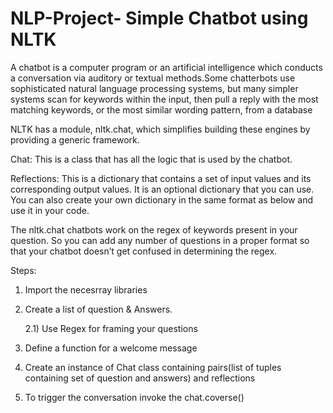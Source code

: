 # NLP-Project- Simple Chatbot using NLTK

A chatbot  is a computer program or an artificial intelligence which conducts a conversation via auditory or textual methods.Some chatterbots use sophisticated natural language processing systems, but many simpler systems scan for keywords within the input, then pull a reply with the most matching keywords, or the most similar wording pattern, from a database

NLTK has a module, nltk.chat, which simplifies building these engines by providing a generic framework.

Chat: This is a class that has all the logic that is used by the chatbot.

Reflections: This is a dictionary that contains a set of input values and its corresponding output values. It is an optional dictionary 
that you can use. You can also create your own dictionary in the same format as below and use it in your code.

The nltk.chat chatbots work on the regex of keywords present in your question. So you can add any number of questions in a proper format so that your chatbot doesn’t get confused in determining the regex.

Steps:

1) Import the necesrray libraries

2) Create a list of question & Answers.
      
      2.1) Use Regex for framing your questions

3) Define a function for a welcome message 

4) Create an instance of Chat class containing pairs(list of tuples containing set of question and answers) and reflections

5) To trigger the conversation invoke the chat.coverse()
